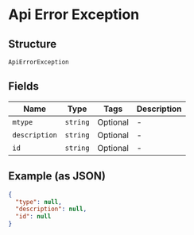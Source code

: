 
# Api Error Exception

## Structure

`ApiErrorException`

## Fields

| Name | Type | Tags | Description |
|  --- | --- | --- | --- |
| `mtype` | `string` | Optional | - |
| `description` | `string` | Optional | - |
| `id` | `string` | Optional | - |

## Example (as JSON)

```json
{
  "type": null,
  "description": null,
  "id": null
}
```


